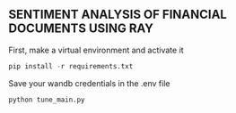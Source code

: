 ## SENTIMENT ANALYSIS OF FINANCIAL DOCUMENTS USING RAY

First, make a virtual environment and activate it

```python
pip install -r requirements.txt
```

Save your wandb credentials in the .env file

```python
python tune_main.py
```